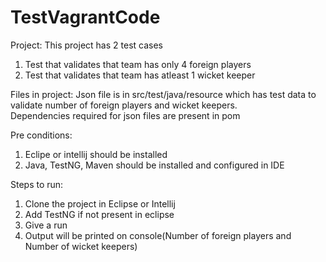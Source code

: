 # TestVagrantCode

Project:
This project has 2 test cases
1. Test that validates that team has only 4 foreign players
2. Test that validates that team has atleast 1 wicket keeper

Files in project:
Json file is in src/test/java/resource which has test data to validate number of foreign players and wicket keepers.   
Dependencies required for json files are present in pom

Pre conditions:
1. Eclipe or intellij should be installed
2. Java, TestNG, Maven should be installed and configured in IDE

Steps to run:
1. Clone the project in Eclipse or Intellij
2. Add TestNG if not present in eclipse
3. Give a run
4. Output will be printed on console(Number of foreign players and Number of wicket keepers)




